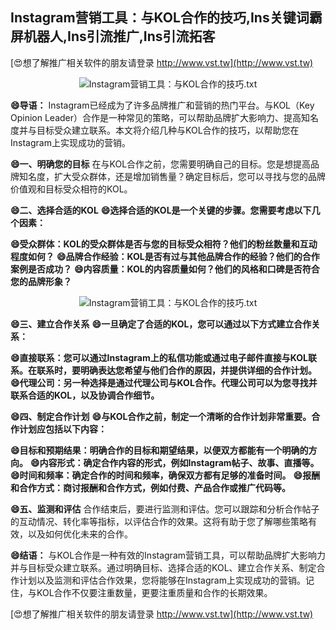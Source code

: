 ## **Instagram营销工具：与KOL合作的技巧,Ins关键词霸屏机器人,Ins引流推广,Ins引流拓客**

[😍想了解推广相关软件的朋友请登录 http://www.vst.tw](http://www.vst.tw)

 <center><img src="https://vst.tw/MP4/tuiguang/png/3.png" alt="Instagram营销工具：与KOL合作的技巧.txt"></center>

**😄导语：**
Instagram已经成为了许多品牌推广和营销的热门平台。与KOL（Key Opinion Leader）合作是一种常见的策略，可以帮助品牌扩大影响力、提高知名度并与目标受众建立联系。本文将介绍几种与KOL合作的技巧，以帮助您在Instagram上实现成功的营销。

**😄一、明确您的目标**
在与KOL合作之前，您需要明确自己的目标。您是想提高品牌知名度，扩大受众群体，还是增加销售量？确定目标后，您可以寻找与您的品牌价值观和目标受众相符的KOL。

**😄二、选择合适的KOL**
**😄选择合适的KOL是一个关键的步骤。您需要考虑以下几个因素：**

**😄受众群体：KOL的受众群体是否与您的目标受众相符？他们的粉丝数量和互动程度如何？**
**😄品牌合作经验：KOL是否有过与其他品牌合作的经验？他们的合作案例是否成功？**
**😄内容质量：KOL的内容质量如何？他们的风格和口碑是否符合您的品牌形象？**

 <center><img src="https://vst.tw/MP4/tuiguang/png/6.png" alt="Instagram营销工具：与KOL合作的技巧.txt"></center>

**😄三、建立合作关系**
**😄一旦确定了合适的KOL，您可以通过以下方式建立合作关系：**

**😄直接联系：您可以通过Instagram上的私信功能或通过电子邮件直接与KOL联系。在联系时，要明确表达您希望与他们合作的原因，并提供详细的合作计划。**
**😄代理公司：另一种选择是通过代理公司与KOL合作。代理公司可以为您寻找并联系合适的KOL，以及协调合作细节。**

**😄四、制定合作计划**
**😄与KOL合作之前，制定一个清晰的合作计划非常重要。合作计划应包括以下内容：**

**😄目标和预期结果：明确合作的目标和期望结果，以便双方都能有一个明确的方向。**
**😄内容形式：确定合作内容的形式，例如Instagram帖子、故事、直播等。**
**😄时间和频率：确定合作的时间和频率，确保双方都有足够的准备时间。**
**😄报酬和合作方式：商讨报酬和合作方式，例如付费、产品合作或推广代码等。**

**😄五、监测和评估**
合作结束后，要进行监测和评估。您可以跟踪和分析合作帖子的互动情况、转化率等指标，以评估合作的效果。这将有助于您了解哪些策略有效，以及如何优化未来的合作。

**😄结语：**
与KOL合作是一种有效的Instagram营销工具，可以帮助品牌扩大影响力并与目标受众建立联系。通过明确目标、选择合适的KOL、建立合作关系、制定合作计划以及监测和评估合作效果，您将能够在Instagram上实现成功的营销。记住，与KOL合作不仅要注重数量，更要注重质量和合作的长期效果。

[😍想了解推广相关软件的朋友请登录 http://www.vst.tw](http://www.vst.tw)



